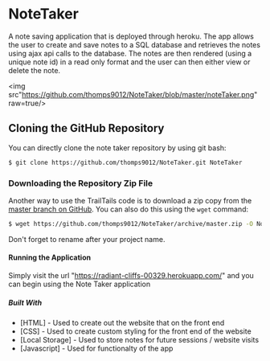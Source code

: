 # NoteTaker

A note saving application that is deployed through heroku. The app allows the user to create and save notes to a SQL database and retrieves the notes using ajax api calls to the database. The notes are then rendered (using a unique note id) in a read only format and the user can then either view or delete the note. 

<img src"https://github.com/thomps9012/NoteTaker/blob/master/noteTaker.png" raw=true/>

## Cloning the GitHub Repository
You can directly clone the note taker repository by using git bash:

```bash
$ git clone https://github.com/thomps9012/NoteTaker.git NoteTaker
```
### Downloading the Repository Zip File
Another way to use the TrailTails code is to download a zip copy from the [master branch on GitHub](https://github.com/thomps9012/NoteTaker/archive/master.zip). You can also do this using the `wget` command:

```bash
$ wget https://github.com/thomps9012/NoteTaker/archive/master.zip -O NoteTaker.zip; unzip NoteTaker.zip; rm NoteTaker.zip
```

Don't forget to rename after your project name.

#### Running the Application
Simply visit the url "https://radiant-cliffs-00329.herokuapp.com/" and you can begin using the Note Taker application

##### Built With
* [HTML] - Used to create out the website that on the front end
* [CSS] - Used to create custom styling for the front end of the website
* [Local Storage] - Used to store notes for future sessions / website visits
* [Javascript] - Used for functionalty of the app
